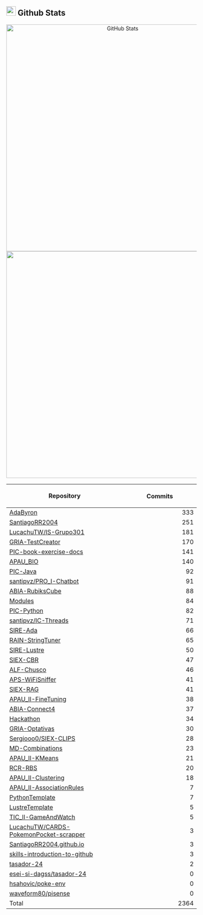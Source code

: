 ## <img src="https://media.giphy.com/media/iY8CRBdQXODJSCERIr/giphy.gif" width="25"><b> Github Stats </b>

<p align="center">
  <a href="https://github.com/SantiagoRR2004">
    <img
      width="600px"
      src="https://github-readme-stats-liard-nu-21.vercel.app/api?username=SantiagoRR2004&show_icons=true&hide_title=true&show=reviews,prs_merged&include_all_commits=true"
      alt="GitHub Stats"
      />
    <img
      width="600px"
      src="https://github-readme-stats-liard-nu-21.vercel.app/api/top-langs/?username=SantiagoRR2004&langs_count=20"
      />
  </a>
</p>

| <img width="1000"><br><p align="center">Repository | <img width="1000" height="1"><br><p align="center">Commits  |
|:----------|----------:|
| [AdaByron](https://github.com/SantiagoRR2004/AdaByron) | 333 |
| [SantiagoRR2004](https://github.com/SantiagoRR2004/SantiagoRR2004) | 251 |
| [LucachuTW/IS-Grupo301](https://github.com/LucachuTW/IS-Grupo301) | 181 |
| [GRIA-TestCreator](https://github.com/SantiagoRR2004/GRIA-TestCreator) | 170 |
| [PIC-book-exercise-docs](https://github.com/SantiagoRR2004/PIC-book-exercise-docs) | 141 |
| [APAU_BIO](https://github.com/SantiagoRR2004/APAU_BIO) | 140 |
| [PIC-Java](https://github.com/SantiagoRR2004/PIC-Java) | 92 |
| [santipvz/PRO_I-Chatbot](https://github.com/santipvz/PRO_I-Chatbot) | 91 |
| [ABIA-RubiksCube](https://github.com/SantiagoRR2004/ABIA-RubiksCube) | 88 |
| [Modules](https://github.com/SantiagoRR2004/Modules) | 84 |
| [PIC-Python](https://github.com/SantiagoRR2004/PIC-Python) | 82 |
| [santipvz/IC-Threads](https://github.com/santipvz/IC-Threads) | 71 |
| [SIRE-Ada](https://github.com/SantiagoRR2004/SIRE-Ada) | 66 |
| [RAIN-StringTuner](https://github.com/SantiagoRR2004/RAIN-StringTuner) | 65 |
| [SIRE-Lustre](https://github.com/SantiagoRR2004/SIRE-Lustre) | 50 |
| [SIEX-CBR](https://github.com/SantiagoRR2004/SIEX-CBR) | 47 |
| [ALF-Chusco](https://github.com/SantiagoRR2004/ALF-Chusco) | 46 |
| [APS-WiFiSniffer](https://github.com/SantiagoRR2004/APS-WiFiSniffer) | 41 |
| [SIEX-RAG](https://github.com/SantiagoRR2004/SIEX-RAG) | 41 |
| [APAU_II-FineTuning](https://github.com/SantiagoRR2004/APAU_II-FineTuning) | 38 |
| [ABIA-Connect4](https://github.com/SantiagoRR2004/ABIA-Connect4) | 37 |
| [Hackathon](https://github.com/SantiagoRR2004/Hackathon) | 34 |
| [GRIA-Optativas](https://github.com/SantiagoRR2004/GRIA-Optativas) | 30 |
| [Sergiooo0/SIEX-CLIPS](https://github.com/Sergiooo0/SIEX-CLIPS) | 28 |
| [MD-Combinations](https://github.com/SantiagoRR2004/MD-Combinations) | 23 |
| [APAU_II-KMeans](https://github.com/SantiagoRR2004/APAU_II-KMeans) | 21 |
| [RCR-RBS](https://github.com/SantiagoRR2004/RCR-RBS) | 20 |
| [APAU_II-Clustering](https://github.com/SantiagoRR2004/APAU_II-Clustering) | 18 |
| [APAU_II-AssociationRules](https://github.com/SantiagoRR2004/APAU_II-AssociationRules) | 7 |
| [PythonTemplate](https://github.com/SantiagoRR2004/PythonTemplate) | 7 |
| [LustreTemplate](https://github.com/SantiagoRR2004/LustreTemplate) | 5 |
| [TIC_II-GameAndWatch](https://github.com/SantiagoRR2004/TIC_II-GameAndWatch) | 5 |
| [LucachuTW/CARDS-PokemonPocket-scrapper](https://github.com/LucachuTW/CARDS-PokemonPocket-scrapper) | 3 |
| [SantiagoRR2004.github.io](https://github.com/SantiagoRR2004/SantiagoRR2004.github.io) | 3 |
| [skills-introduction-to-github](https://github.com/SantiagoRR2004/skills-introduction-to-github) | 3 |
| [tasador-24](https://github.com/SantiagoRR2004/tasador-24) | 2 |
| [esei-si-dagss/tasador-24](https://github.com/esei-si-dagss/tasador-24) | 0 |
| [hsahovic/poke-env](https://github.com/hsahovic/poke-env) | 0 |
| [waveform80/pisense](https://github.com/waveform80/pisense) | 0 |
| Total | 2364 |
